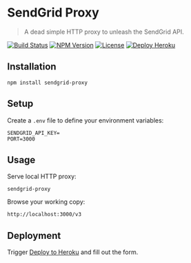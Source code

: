 SendGrid Proxy
==============

> A dead simple HTTP proxy to unleash the SendGrid API.

[![Build Status](https://img.shields.io/github/workflow/status/redaxmedia/sendgrid-proxy/ci.svg)](https://github.com/redaxmedia/sendgrid-proxy/actions?query=workflow:ci)
[![NPM Version](https://img.shields.io/npm/v/sendgrid-proxy.svg)](https://npmjs.com/package/sendgrid-proxy)
[![License](https://img.shields.io/npm/l/sendgrid-proxy.svg)](https://npmjs.com/package/sendgrid-proxy)
[![Deploy Heroku](https://img.shields.io/badge/deploy-heroku-7056bf.svg)](https://heroku.com/deploy?template=https://github.com/redaxmedia/sendgrid-proxy)


Installation
------------

```
npm install sendgrid-proxy
```


Setup
-----

Create a `.env` file to define your environment variables:

```
SENDGRID_API_KEY=
PORT=3000
```


Usage
-----

Serve local HTTP proxy:

```
sendgrid-proxy
```

Browse your working copy:

```
http://localhost:3000/v3
```


Deployment
----------

Trigger [Deploy to Heroku](https://heroku.com/deploy?template=https://github.com/redaxmedia/sendgrid-proxy) and fill out the form.

